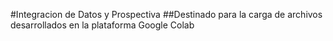 #Integracion de Datos y Prospectiva
##Destinado para la carga de archivos desarrollados en la plataforma Google Colab

